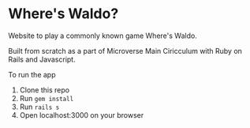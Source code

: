 # Where's Waldo? 

Website to play a commonly known game Where's Waldo.

Built from scratch as a part of Microverse Main Ciricculum with Ruby on Rails and Javascript. 

To run the app

1. Clone this repo
2. Run `gem install`
3. Run `rails s`
4. Open localhost:3000 on your browser 
